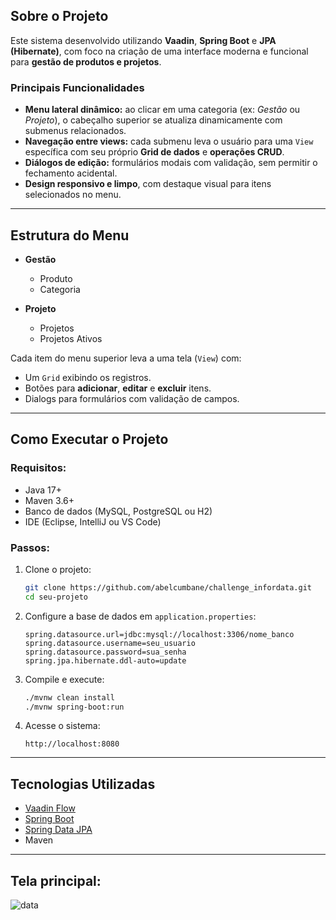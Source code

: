 
## Sobre o Projeto

Este sistema desenvolvido utilizando **Vaadin**, **Spring Boot** e **JPA (Hibernate)**, com foco na criação de uma interface moderna e funcional para **gestão de produtos e projetos**.

### Principais Funcionalidades 

* **Menu lateral dinâmico:** ao clicar em uma categoria (ex: *Gestão* ou *Projeto*), o cabeçalho superior se atualiza dinamicamente com submenus relacionados.
* **Navegação entre views:** cada submenu leva o usuário para uma `View` específica com seu próprio **Grid de dados** e **operações CRUD**.
* **Diálogos de edição:** formulários modais com validação, sem permitir o fechamento acidental.
* **Design responsivo e limpo**, com destaque visual para itens selecionados no menu.

---

## Estrutura do Menu

* **Gestão**

  * Produto
  * Categoria
* **Projeto**

  * Projetos
  * Projetos Ativos

Cada item do menu superior leva a uma tela (`View`) com:

* Um `Grid` exibindo os registros.
* Botões para **adicionar**, **editar** e **excluir** itens.
* Dialogs para formulários com validação de campos.

---

## Como Executar o Projeto

### Requisitos:

* Java 17+
* Maven 3.6+
* Banco de dados (MySQL, PostgreSQL ou H2)
* IDE (Eclipse, IntelliJ ou VS Code)

### Passos:

1. Clone o projeto:

   ```bash
   git clone https://github.com/abelcumbane/challenge_infordata.git
   cd seu-projeto
   ```

2. Configure a base de dados em `application.properties`:

   ```properties
   spring.datasource.url=jdbc:mysql://localhost:3306/nome_banco
   spring.datasource.username=seu_usuario
   spring.datasource.password=sua_senha
   spring.jpa.hibernate.ddl-auto=update
   ```

3. Compile e execute:

   ```bash
   ./mvnw clean install
   ./mvnw spring-boot:run
   ```

4. Acesse o sistema:

   ```
   http://localhost:8080
   ```

---

## Tecnologias Utilizadas

* [Vaadin Flow](https://vaadin.com/)
* [Spring Boot](https://spring.io/projects/spring-boot)
* [Spring Data JPA](https://spring.io/projects/spring-data-jpa)
* Maven

---

## Tela principal:

![data](https://github.com/user-attachments/assets/6b04979e-63ab-4700-8259-b25f0cc9e101)

